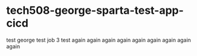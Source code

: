 # tech508-george-sparta-test-app-cicd
test
george test
job 3 test again
again
again
again
again
again
again
again
again
